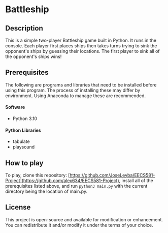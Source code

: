 # Battleship

## Description

This is a simple two-player Battleship game built in Python. It runs in the console. Each player first places ships then takes turns trying to sink the opponent's ships by guessing their locations. The first player to sink all of the opponent's ships wins!

## Prerequisites

The following are programs and libraries that need to be installed before using this program. The process of installing these may differ by environment. Using Anaconda to manage these are recommended.

#### Software
- Python 3.10

#### Python Libraries
- tabulate
- playsound

## How to play
To play, clone this repository: [https://github.com/JoseLeyba/EECS581-Project](https://github.com/alex634/EECS581-Project), install all of the prerequisites listed above, and run `python3 main.py` with the current directory being the location of main.py.

## License
This project is open-source and available for modification or enhancement. You can redistribute it and/or modify it under the terms of your choice. 
